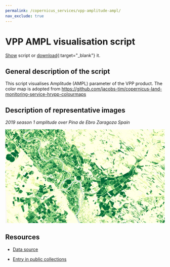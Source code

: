 ```yaml
---
permalink: /copernicus_services/vpp-amplitude-ampl/
nav_exclude: true
---
```


# VPP AMPL visualisation script

<a href="#" id='togglescript'>Show</a> script or [download](script.js){:target="_blank"} it.
<div id='script_view' style="display:none">
{% highlight javascript %}
{% include_relative script.js %}
{% endhighlight %}
</div>

## General description of the script  
This script visualises Amplitude (AMPL) parameter of the VPP product. The color map is adopted from https://github.com/jacobs-tim/copernicus-land-monitoring-service-hrvpp-colourmaps 

## Description of representative images
*2019 season 1 amplitude over Pina de Ebro Zaragoza Spain* 

![Amplitude Pina de Ebro Zaragoza Spain](fig/pina-de-ebro-spain.PNG)  

## Resources

- [Data source](https://land.copernicus.eu/pan-european/biophysical-parameters/high-resolution-vegetation-phenology-and-productivity)

- [Entry in public collections](https://github.com/sentinel-hub/public-collections/tree/main/collections/vegetation-phenology-and-productivity-parameters-season-1)

